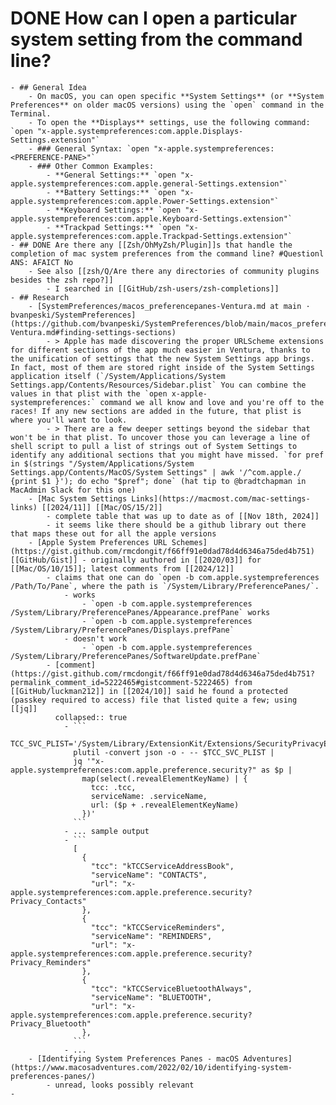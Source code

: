 # DONE How can I open a particular system setting from the command line?
	- ## General Idea
		- On macOS, you can open specific **System Settings** (or **System Preferences** on older macOS versions) using the `open` command in the Terminal.
		- To open the **Displays** settings, use the following command: `open "x-apple.systempreferences:com.apple.Displays-Settings.extension"`
		- ### General Syntax: `open "x-apple.systempreferences:<PREFERENCE-PANE>"`
		- ### Other Common Examples:
			- **General Settings:** `open "x-apple.systempreferences:com.apple.general-Settings.extension"`
			- **Battery Settings:** `open "x-apple.systempreferences:com.apple.Power-Settings.extension"`
			- **Keyboard Settings:** `open "x-apple.systempreferences:com.apple.Keyboard-Settings.extension"`
			- **Trackpad Settings:** `open "x-apple.systempreferences:com.apple.Trackpad-Settings.extension"`
	- ## DONE Are there any [[Zsh/OhMyZsh/Plugin]]s that handle the completion of mac system preferences from the command line? #Questionl ANS: AFAICT No
		- See also [[zsh/Q/Are there any directories of community plugins besides the zsh repo?]]
			- I searched in [[GitHub/zsh-users/zsh-completions]]
	- ## Research
		- [SystemPreferences/macos_preferencepanes-Ventura.md at main · bvanpeski/SystemPreferences](https://github.com/bvanpeski/SystemPreferences/blob/main/macos_preferencepanes-Ventura.md#finding-settings-sections)
			- > Apple has made discovering the proper URLScheme extensions for different sections of the app much easier in Ventura, thanks to the unification of settings that the new System Settings app brings. In fact, most of them are stored right inside of the System Settings application itself (`/System/Applications/System Settings.app/Contents/Resources/Sidebar.plist` You can combine the values in that plist with the `open x-apple-systempreferences:` command we all know and love and you're off to the races! If any new sections are added in the future, that plist is where you'll want to look.
			- > There are a few deeper settings beyond the sidebar that won't be in that plist. To uncover those you can leverage a line of shell script to pull a list of strings out of System Settings to identify any additional sections that you might have missed. `for pref in $(strings "/System/Applications/System Settings.app/Contents/MacOS/System Settings" | awk '/^com.apple./ {print $1 }'); do echo "$pref"; done` (hat tip to @bradtchapman in MacAdmin Slack for this one)
		- [Mac System Settings Links](https://macmost.com/mac-settings-links) [[2024/11]] [[Mac/OS/15/2]]
			- complete table that was up to date as of [[Nov 18th, 2024]]
			- it seems like there should be a github library out there that maps these out for all the apple versions
		- [Apple System Preferences URL Schemes](https://gist.github.com/rmcdongit/f66ff91e0dad78d4d6346a75ded4b751) [[GitHub/Gist]] - originally authored in [[2020/03]] for [[Mac/OS/10/15]]; latest comments from [[2024/12]]
			- claims that one can do `open -b com.apple.systempreferences /Path/To/Pane`, where the path is `/System/Library/PreferencePanes/`.
				- works
					- `open -b com.apple.systempreferences /System/Library/PreferencePanes/Appearance.prefPane` works
					- `open -b com.apple.systempreferences /System/Library/PreferencePanes/Displays.prefPane`
				- doesn't work
					- `open -b com.apple.systempreferences /System/Library/PreferencePanes/SoftwareUpdate.prefPane`
			- [comment](https://gist.github.com/rmcdongit/f66ff91e0dad78d4d6346a75ded4b751?permalink_comment_id=5222465#gistcomment-5222465) from [[GitHub/luckman212]] in [[2024/10]] said he found a protected (passkey required to access) file that listed quite a few; using [[jq]]
			  collapsed:: true
				- ```
				  TCC_SVC_PLIST='/System/Library/ExtensionKit/Extensions/SecurityPrivacyExtension.appex/Contents/Resources/TCCServiceList.plist'
				  plutil -convert json -o - -- $TCC_SVC_PLIST |
				  jq '"x-apple.systempreferences:com.apple.preference.security?" as $p |
				    map(select(.revealElementKeyName) | {
				      tcc: .tcc,
				      serviceName: .serviceName,
				      url: ($p + .revealElementKeyName)
				    })'
				  ```
				- ... sample output
				- ```
				  [
				    {
				      "tcc": "kTCCServiceAddressBook",
				      "serviceName": "CONTACTS",
				      "url": "x-apple.systempreferences:com.apple.preference.security?Privacy_Contacts"
				    },
				    {
				      "tcc": "kTCCServiceReminders",
				      "serviceName": "REMINDERS",
				      "url": "x-apple.systempreferences:com.apple.preference.security?Privacy_Reminders"
				    },
				    {
				      "tcc": "kTCCServiceBluetoothAlways",
				      "serviceName": "BLUETOOTH",
				      "url": "x-apple.systempreferences:com.apple.preference.security?Privacy_Bluetooth"
				    },
				  ```
				- ...
		- [Identifying System Preferences Panes - macOS Adventures](https://www.macosadventures.com/2022/02/10/identifying-system-preferences-panes/)
			- unread, looks possibly relevant
	-
